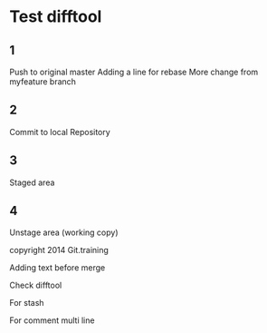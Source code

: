 # Test difftool

## 1
Push to original master
Adding a line for rebase
More change from myfeature branch

## 2
Commit to local Repository

## 3
Staged area

## 4
Unstage area (working copy)

copyright 2014 Git.training

Adding text before merge

Check difftool

For stash

For comment multi line